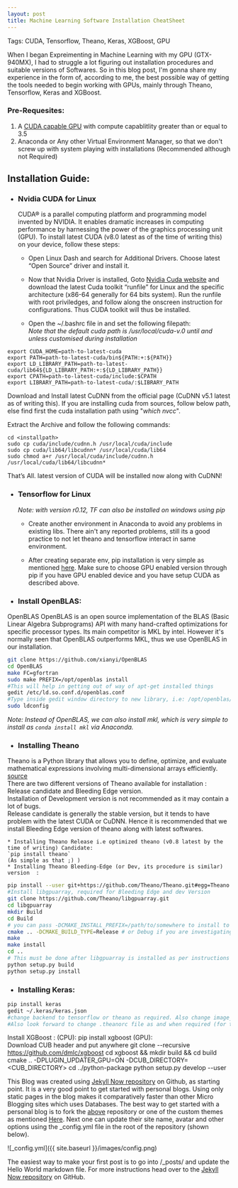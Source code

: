 ```yaml
---
layout: post
title: Machine Learning Software Installation CheatSheet
---
```


Tags: CUDA, Tensorflow, Theano, Keras, XGBoost, GPU


When I began Expreimenting in Machine Learning with my GPU (GTX-940MX), I had to struggle a lot figuring out installation procedures and suitable versions of Softwares. So in this blog post, I'm gonna share my experience in the form of, according to me, the best possible way of getting the tools needed to begin working with GPUs, mainly through Theano, Tensorflow, Keras and XGBoost.


### Pre-Requesites:  
1. A [CUDA capable GPU](http://docs.nvidia.com/cuda/cuda-installation-guide-linux/index.html#verify-you-have-cuda-enabled-system) with  compute capablitlity greater than or equal to 3.5
2. Anaconda or Any other Virtual Environment Manager, so that we don't screw up with system playing with installations (Recommended although not Required)


## Installation Guide:  

* ### Nvidia CUDA for Linux

    CUDA® is a parallel computing platform and programming model invented by NVIDIA. It enables dramatic increases in computing performance by harnessing the power of the graphics processing unit (GPU). To install latest CUDA (v8.0 latest as of the time of writing this) on your device, follow these steps:

    * Open Linux Dash and search for Additional Drivers. Choose latest “Open Source” driver and install it.

    * Now that Nvidia Driver is installed, Goto [Nvidia Cuda website](https://developer.nvidia.com/cuda-downloads) and download the latest Cuda toolkit “runfile” for Linux and the specific architecture (x86-64 generally for 64 bits system). Run the runfile with root priviledges, and follow along the onscreen instruction for configurations. Thus CUDA toolkit will thus be installed.

    * Open the ~/.bashrc file in and set the following filepath:  
    _Note that the default cuda path is /usr/local/cuda-v.0 until and unless customised during installation_

```shell
export CUDA_HOME=path-to-latest-cuda  
export PATH=path-to-latest-cuda/bin${PATH:+:${PATH}}  
export LD_LIBRARY_PATH=path-to-latest-cuda/lib64${LD_LIBRARY_PATH:+:${LD_LIBRARY_PATH}}  
export CPATH=path-to-latest-cuda/include:$CPATH  
export LIBRARY_PATH=path-to-latest-cuda/:$LIBRARY_PATH  
```

Download and Install latest CuDNN from the official page (CuDNN v5.1 latest as of writing this). If you are installing cuda from sources, follow below path, else find first the cuda installation path using "_which nvcc_".  

Extract the Archive and follow the following commands:

```shell
cd <installpath>
sudo cp cuda/include/cudnn.h /usr/local/cuda/include
sudo cp cuda/lib64/libcudnn* /usr/local/cuda/lib64
sudo chmod a+r /usr/local/cuda/include/cudnn.h /usr/local/cuda/lib64/libcudnn*
```

That’s All. latest version of CUDA will be installed now along with CuDNN!

* ### Tensorflow for Linux

  *Note: with version r0.12, TF can also be installed on windows using pip*

  * Create another environment in Anaconda to avoid any problems in existing libs. There ain't any reported problems, still its a good practice to not let theano and tensorflow interact in same environment.
  
  * After creating separate env, pip installation is very simple as mentioned [here](https://www.tensorflow.org/get_started/os_setup#pip_installation). Make sure to choose GPU enabled version through pip if you have GPU enabled device and you have setup CUDA as described above.

* ### Install OpenBLAS:

OpenBLAS OpenBLAS is an open source implementation of the BLAS (Basic Linear Algebra Subprograms) API with many hand-crafted optimizations for specific processor types. Its main competitor is MKL by intel. However it's normally seen that OpenBLAS outperforms MKL, thus we use OpenBLAS in our installation.

```bash
git clone https://github.com/xianyi/OpenBLAS
cd OpenBLAS
make FC=gfortran
sudo make PREFIX=/opt/openblas install
#This will help in getting out of way of apt-get installed things
gedit /etc/ld.so.conf.d/openblas.conf
#Type inside gedit window directory to new library, i.e: /opt/openblas/lib and exit
sudo ldconfig
```
_Note: Instead of OpenBLAS, we can also install mkl, which is very simple to install as `conda install mkl` via Anaconda._

* ### Installing Theano

Theano is a Python library that allows you to define, optimize, and evaluate mathematical expressions involving multi-dimensional arrays efficiently. [source](http://deeplearning.net/software/theano/)  
There are two different versions of Theano available for installation : Release candidate and Bleeding Edge version.  
Installation of Development version is not recommended as it may contain a lot of bugs.  
Release candidate is generally the stable version, but it tends to have problem with the latest CUDA or CuDNN. Hence it is recommended that we install Bleeding Edge version of theano along with latest softwares.

	* Installing Theano Release i.e optimized theano (v0.8 latest by the time of writing) Candidate:  
	`pip install theano`  
	(As simple as that ;) )
	* Installing Theano Bleeding-Edge (or Dev, its procedure is similar) version  :

```bash
pip install --user git+https://github.com/Theano/Theano.git#egg=Theano
#Install libgpuarray, required for Bleeding Edge and dev Version 
git clone https://github.com/Theano/libgpuarray.git
cd libgpuarray
mkdir Build
cd Build
# you can pass -DCMAKE_INSTALL_PREFIX=/path/to/somewhere to install to an alternate location
cmake .. -DCMAKE_BUILD_TYPE=Release # or Debug if you are investigating a crash
make
make install
cd ..
# This must be done after libgpuarray is installed as per instructions above.
python setup.py build
python setup.py install
```
* ### Installing Keras:

```bash
pip install keras
gedit ~/.keras/keras.json 
#change backend to tensorflow or theano as required. Also change image_dim_flag accordingly and save 
#Also look forward to change .theanorc file as and when required (for theano cofig mainly)
```
Install XGBoost :
(CPU): pip install xgboost
(GPU):  
Download CUB header and put anywhere
git clone --recursive https://github.com/dmlc/xgboost
cd  xgboost && mkdir build && cd build
cmake .. -DPLUGIN_UPDATER_GPU=ON -DCUB_DIRECTORY=<CUB_DIRECTORY>
cd ../python-package
python setup.py develop --user












This Blog was created using [Jekyll Now repository](https://github.com/barryclark/jekyll-now) on Github, as starting point. It is a very good point to get started with personal blogs. Using only static pages in the blog makes it comparatively faster than other Micro Blogging sites which uses Databases. 
The best way to get started with a personal blog is to fork the [above](https://github.com/barryclark/jekyll-now) repository or one of the custom themes as mentioned [Here](https://github.com/barryclark/jekyll-now#other-forkable-themes). Next one can update their site name, avatar and other options using the _config.yml file in the root of the repository (shown below).

![_config.yml]({{ site.baseurl }}/images/config.png)

The easiest way to make your first post is to go into /_posts/ and update the Hello World markdown file. For more instructions head over to the [Jekyll Now repository](https://github.com/barryclark/jekyll-now) on GitHub.
